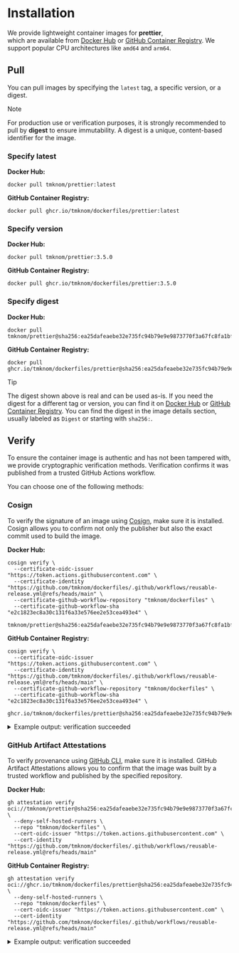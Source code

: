 # Installation

We provide lightweight container images for **prettier**,  
which are available from [Docker Hub][docker_hub] or [GitHub Container Registry][ghcr].
We support popular CPU architectures like `amd64` and `arm64`.

## Pull

You can pull images by specifying the `latest` tag, a specific version, or a digest.

> [!NOTE]
>
> For production use or verification purposes, it is strongly recommended to pull by **digest** to ensure immutability.
> A digest is a unique, content-based identifier for the image.

### Specify latest

**Docker Hub:**

```shell
docker pull tmknom/prettier:latest
```

**GitHub Container Registry:**

```shell
docker pull ghcr.io/tmknom/dockerfiles/prettier:latest
```

### Specify version

**Docker Hub:**

```shell
docker pull tmknom/prettier:3.5.0
```

**GitHub Container Registry:**

```shell
docker pull ghcr.io/tmknom/dockerfiles/prettier:3.5.0
```

### Specify digest

**Docker Hub:**

```shell
docker pull tmknom/prettier@sha256:ea25dafeaebe32e735fc94b79e9e9873770f3a67fc8fa1bfecd6bd1382a07f81
```

**GitHub Container Registry:**

```shell
docker pull ghcr.io/tmknom/dockerfiles/prettier@sha256:ea25dafeaebe32e735fc94b79e9e9873770f3a67fc8fa1bfecd6bd1382a07f81
```

> [!TIP]
>
> The digest shown above is real and can be used as-is.
> If you need the digest for a different tag or version, you can find it on [Docker Hub][docker_hub] or [GitHub Container Registry][ghcr].
> You can find the digest in the image details section, usually labeled as `Digest` or starting with `sha256:`.

## Verify

To ensure the container image is authentic and has not been tampered with, we provide cryptographic verification methods.
Verification confirms it was published from a trusted GitHub Actions workflow.

You can choose one of the following methods:

### Cosign

To verify the signature of an image using [Cosign](https://github.com/sigstore/cosign), make sure it is installed.
Cosign allows you to confirm not only the publisher but also the exact commit used to build the image.

**Docker Hub:**

```shell
cosign verify \
  --certificate-oidc-issuer "https://token.actions.githubusercontent.com" \
  --certificate-identity "https://github.com/tmknom/dockerfiles/.github/workflows/reusable-release.yml@refs/heads/main" \
  --certificate-github-workflow-repository "tmknom/dockerfiles" \
  --certificate-github-workflow-sha "e2c1823ec8a30c131f6a33e576ee2e53cea493e4" \
  tmknom/prettier@sha256:ea25dafeaebe32e735fc94b79e9e9873770f3a67fc8fa1bfecd6bd1382a07f81
```

**GitHub Container Registry:**

```shell
cosign verify \
  --certificate-oidc-issuer "https://token.actions.githubusercontent.com" \
  --certificate-identity "https://github.com/tmknom/dockerfiles/.github/workflows/reusable-release.yml@refs/heads/main" \
  --certificate-github-workflow-repository "tmknom/dockerfiles" \
  --certificate-github-workflow-sha "e2c1823ec8a30c131f6a33e576ee2e53cea493e4" \
  ghcr.io/tmknom/dockerfiles/prettier@sha256:ea25dafeaebe32e735fc94b79e9e9873770f3a67fc8fa1bfecd6bd1382a07f81
```

<details>
<summary>Example output: verification succeeded</summary>

```shell

Verification for ghcr.io/tmknom/dockerfiles/prettier@sha256:ea25dafeaebe32e735fc94b79e9e9873770f3a67fc8fa1bfecd6bd1382a07f81 --
The following checks were performed on each of these signatures:
  - The cosign claims were validated
  - Existence of the claims in the transparency log was verified offline
  - The code-signing certificate was verified using trusted certificate authority certificates

[{"critical":{"identity":{"docker-reference":"ghcr.io/tmknom/dockerfiles/prettier"},"image":{"docker...
```
</details>

### GitHub Artifact Attestations

To verify provenance using [GitHub CLI](https://cli.github.com/), make sure it is installed.
GitHub Artifact Attestations allows you to confirm that the image was built by a trusted workflow and published by the specified repository.

**Docker Hub:**

```shell
gh attestation verify oci://tmknom/prettier@sha256:ea25dafeaebe32e735fc94b79e9e9873770f3a67fc8fa1bfecd6bd1382a07f81 \
  --deny-self-hosted-runners \
  --repo "tmknom/dockerfiles" \
  --cert-oidc-issuer "https://token.actions.githubusercontent.com" \
  --cert-identity "https://github.com/tmknom/dockerfiles/.github/workflows/reusable-release.yml@refs/heads/main"
```

**GitHub Container Registry:**

```shell
gh attestation verify oci://ghcr.io/tmknom/dockerfiles/prettier@sha256:ea25dafeaebe32e735fc94b79e9e9873770f3a67fc8fa1bfecd6bd1382a07f81 \
  --deny-self-hosted-runners \
  --repo "tmknom/dockerfiles" \
  --cert-oidc-issuer "https://token.actions.githubusercontent.com" \
  --cert-identity "https://github.com/tmknom/dockerfiles/.github/workflows/reusable-release.yml@refs/heads/main"
```

<details>
<summary>Example output: verification succeeded</summary>

```shell
Loaded digest sha256:ea25dafeaebe32e735fc94b79e9e9873770f3a67fc8fa1bfecd6bd1382a07f81 for oci://ghcr.io/tmknom/dockerfiles/prettier@sha256:ea25dafeaebe32e735fc94b79e9e9873770f3a67fc8fa1bfecd6bd1382a07f81
Loaded 2 attestations from GitHub API
✓ Verification succeeded!
...
```
</details>

[docker_hub]: https://hub.docker.com/r/tmknom/prettier
[ghcr]: https://github.com/tmknom/dockerfiles/pkgs/container/dockerfiles%2Fprettier
